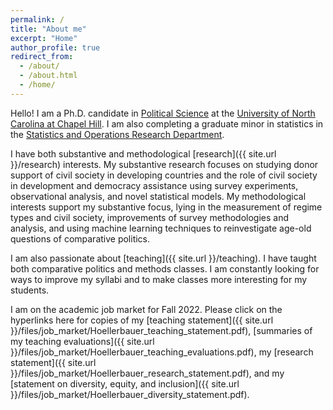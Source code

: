 ```yaml
---
permalink: /
title: "About me"
excerpt: "Home"
author_profile: true
redirect_from:
  - /about/
  - /about.html
  - /home/
---
```


Hello! I am a Ph.D. candidate in [Political Science](https://politicalscience.unc.edu/) at the [University of North Carolina at Chapel Hill](https://www.unc.edu/). I am also completing a graduate minor in statistics in the [Statistics and Operations Research Department](https://stat-or.unc.edu/).

I have both substantive and methodological [research]({{ site.url }}/research) interests. My substantive research focuses on studying donor support of civil society in developing countries and the role of civil society in development and democracy assistance using survey experiments, observational analysis, and novel statistical models. My methodological interests support my substantive focus, lying in the measurement of regime types and civil society, improvements of survey methodologies and analysis, and using machine learning techniques to reinvestigate age-old questions of comparative politics.

I am also passionate about [teaching]({{ site.url }}/teaching). I have taught both comparative politics and methods classes. I am constantly looking for ways to improve my syllabi and to make classes more interesting for my students.

I am on the academic job market for Fall 2022. Please click on the hyperlinks here for copies of my [teaching statement]({{ site.url }}/files/job_market/Hoellerbauer_teaching_statement.pdf), [summaries of my teaching evaluations]({{ site.url }}/files/job_market/Hoellerbauer_teaching_evaluations.pdf),  my [research statement]({{ site.url }}/files/job_market/Hoellerbauer_research_statement.pdf), and my [statement on diversity, equity, and inclusion]({{ site.url }}/files/job_market/Hoellerbauer_diversity_statement.pdf).
